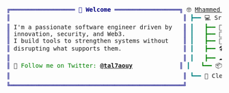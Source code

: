 <pre style="font-family:Menlo,'DejaVu Sans Mono',consolas,'Courier New',monospace"><span style="color: #000080; text-decoration-color: #000080">╔══════════════════ </span><span style="color: #000080; text-decoration-color: #000080; font-weight: bold">👋 Welcome</span><span style="color: #000080; text-decoration-color: #000080"> ══════════════════╗</span> 🤓 <a href="https://talhaouy.me">Mhammed Talhaouy</a>                                     
<span style="color: #000080; text-decoration-color: #000080">║</span>                                                <span style="color: #000080; text-decoration-color: #000080">║</span> <span style="color: #008080; text-decoration-color: #008080">┣━━ </span>💻 Sr Software Engineer | Web3 &amp; Security Enthusiast
<span style="color: #000080; text-decoration-color: #000080">║</span> I&#x27;m a passionate software engineer driven by   <span style="color: #000080; text-decoration-color: #000080">║</span> <span style="color: #008080; text-decoration-color: #008080">┃   </span><span style="color: #008000; text-decoration-color: #008000">┣━━ </span>🐘 PHP | Laravel Specialist                     
<span style="color: #000080; text-decoration-color: #000080">║</span> innovation, security, and Web3.                <span style="color: #000080; text-decoration-color: #000080">║</span> <span style="color: #008080; text-decoration-color: #008080">┃   </span><span style="color: #008000; text-decoration-color: #008000">┣━━ </span>🚀 Node.js | Vue.js                             
<span style="color: #000080; text-decoration-color: #000080">║</span> I build tools to strengthen systems without    <span style="color: #000080; text-decoration-color: #000080">║</span> <span style="color: #008080; text-decoration-color: #008080">┃   </span><span style="color: #008000; text-decoration-color: #008000">┣━━ </span>🧠 LangChain | PyTorch | Pandas | NumPy         
<span style="color: #000080; text-decoration-color: #000080">║</span> disrupting what supports them.                 <span style="color: #000080; text-decoration-color: #000080">║</span> <span style="color: #008080; text-decoration-color: #008080">┃   </span><span style="color: #008000; text-decoration-color: #008000">┣━━ </span>🛠️ Solidity | Smart Contracts                    
<span style="color: #000080; text-decoration-color: #000080">║</span>                                                <span style="color: #000080; text-decoration-color: #000080">║</span> <span style="color: #008080; text-decoration-color: #008080">┃   </span><span style="color: #008000; text-decoration-color: #008000">┣━━ </span>☁️ AWS | CI/CD Pipelines | Nginx                 
<span style="color: #000080; text-decoration-color: #000080">║</span> 🌟 <span style="color: #008000; text-decoration-color: #008000">Follow me on Twitter: </span><span style="color: #008000; text-decoration-color: #008000; font-weight: bold"><a href="https://twitter.com/tal7aouy">@tal7aouy</a></span>             <span style="color: #000080; text-decoration-color: #000080">║</span> <span style="color: #008080; text-decoration-color: #008080">┃   </span><span style="color: #008000; text-decoration-color: #008000">┗━━ </span>📦 MySQL | Docker | Redis                       
<span style="color: #000080; text-decoration-color: #000080">║</span>                                                <span style="color: #000080; text-decoration-color: #000080">║</span> <span style="color: #008080; text-decoration-color: #008080">┗━━ </span>🧹 Clean Coder | 🕵️ Auditor                          
<span style="color: #000080; text-decoration-color: #000080">╚════════════════════════════════════════════════╝</span>                                                         
</pre>
